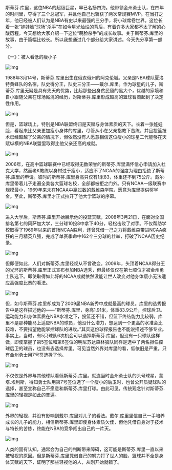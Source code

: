 斯蒂芬.库里，这位NBA的超级巨星，早已名扬四海。他带领金州勇士队，在四年的时间里，夺得了三个总冠军，并且他自己也斩获了两次常规赛MVP。在当打之年，他已经被人们认为是NBA有史以来最强的三分手，将小球席卷世界。这位长着一张“娃娃脸”球场“杀手”在如今星光灿烂的背后，有着许多大家都不太了解的心酸历程，今天想给大家介绍一下这位“萌脸杀手”的成长故事。关于斯蒂芬.库里的故事，由于篇幅比较长。所以我想通过几个部分给大家讲述。今天先分享第一部分。

《一》：被人看低的瘦小子

![img](https://t11.baidu.com/it/app=49&f=JPEG&fm=173&fmt=auto&u=2483909248%2C3456348573?w=639&h=399&s=A6F8729400C05AFC5BA8804F030070E3)

1988年3月14号，斯蒂芬.库里出生在俄亥俄州的阿克伦城。父亲是NBA球队夏洛特黄蜂队的名宿，队史得分王，队史三分王——戴尔.库里。作为球星的儿子，斯蒂芬.库里无疑是具有先天的优势，比起那些出身贫民窟的黑大个，优越的家境和自小跟随父亲在球场厮混的经历，对斯蒂芬.库里形成超高的篮球智商起到了决定性作用。

![img](https://t12.baidu.com/it/app=49&f=JPEG&fm=173&fmt=auto&u=2446361261%2C3903755460?w=588&h=368&s=5B50B5AED4C78EF004E0A58F0300E082)

但是，篮球场上，特别是NBA联盟终归是天赋与身体素质的天下。长着一张娃娃脸，看起来比父亲更加瘦小身体的库里，尽管从小在父亲指教下苦练，并且投篮技术已经超越了父亲的情况下，但依然没有人愿意相信这位瘦小的球星二代能够在天赋纵横的NBA联盟里取得比他父亲还高的成就。

![img](https://t12.baidu.com/it/app=49&f=JPEG&fm=173&fmt=auto&u=1102808807%2C967050855?w=500&h=385&s=D9B03AD154D309CA3615E5190300D0D3)

2006年，在高中篮球联赛中已经取得无数荣誉的斯蒂芬.库里满怀信心申请加入杜克大学，然而老K教练以身材过于瘦小，适应不了NCAA的强度为理由拒绝了斯蒂芬.库里的申请。彼时的斯蒂芬.库里身高只仅有1米83，体重还不到75公斤。戴尔·库里带着儿子走遍全美各大篮球名校，全部都被拒之门外。只有NCAA一级联赛中规模最小，1969年来未在NCAA中赢过数的戴维森学院，愿意为库里提供奖学金。至此，斯蒂芬.库里才正式拉开了他大学篮球的序幕。

![img](https://t12.baidu.com/it/app=49&f=JPEG&fm=173&fmt=auto&u=3778391669%2C1097599047?w=640&h=431&s=964409EA387A8DDC8264B4A903003011)

进入大学后，斯蒂芬.库里开始展示他的投篮天赋，2008年3月21日，在面对全国排名第七的冈萨加大学，三分球10投8中拿下40分，轻松击败了对手。不仅帮助学校取得了1969年以来的首场NCAA胜利，还曾凭借一己之力将戴维森带进NCAA疯狂的三月精英八强，完成了单赛季命中162个三分球的壮举，打破了NCAA历史纪录。

![img](https://t10.baidu.com/it/app=49&f=JPEG&fm=173&fmt=auto&u=958345218%2C1055271417?w=500&h=350&s=D7B09CE21EF38ED016B1F5B80300F003)

但即便如此，人们对斯蒂芬.库里轻视从不曾改变。2009年，头顶着NCAA得分王的光环的斯蒂芬.库里正式宣布参加NBA选秀，但最终仅仅在第七顺位才被金州勇士队选下。即使取得如此好的NCAA成就依然没能让世人改变对他身体瘦小无法适应高强度比赛的看法。

![img](https://t10.baidu.com/it/app=49&f=JPEG&fm=173&fmt=auto&u=1977789339%2C204003400?w=566&h=690&s=23EAF2077452C7DC920131B70300D011)

但，如今斯蒂芬.库里却成为了2009届NBA新秀中成就最高的球员。库里的选秀报告中是这样描述他的——“斯蒂芬.库里，身高1.91米，体重83.9公斤，控球后卫。运动能力和身体素质在NBA水准之下，投篮还不错，但篮下终结能力比较弱。库里不是那种能马上适应NBA的球员，他没什么潜力，想达到一个更高的水准会比较难，不要指望他能掌控球队的进攻。”其实这份球探报告也不能说描述不够专业。事实上，当时，有5只球队6次机会可以选择斯蒂芬.库里，但没有一只球队这样做，即使掌握了第5签位和第6签位的明尼苏达森林狼队同样是选中了两名担任控球后卫的球员，也没有去选择库里。可见当然外界对库里的看，低依旧是严重。只有金州勇士用7号签选择了他。

![img](https://t12.baidu.com/it/app=49&f=JPEG&fm=173&fmt=auto&u=1206259862%2C4020547944?w=640&h=414&s=24F07984560B06FE28B931180300D090)

不仅仅是外界与其他球队看低斯蒂芬.库里。就连当时金州勇士队的头号球星，蒙塔.埃利斯，得知勇士队用第7号签位选了一个瘦小的后卫时，也曾公开质疑球队的选择，甚至宣称自己不愿意和斯蒂芬.库里打球。由此可见，传统观念针对斯蒂芬.库里的轻视是如此的普遍。

![img](https://t11.baidu.com/it/app=49&f=JPEG&fm=173&fmt=auto&u=2862725965%2C1827493167?w=640&h=384&s=2D704686CE63309C7D0CC8280300F053)

外界的轻视，并没有影响到戴尔.库里对儿子的看法。戴尔.库里坚信自己一手培养成长的儿子的能力，相信斯蒂芬.库里即使身体素质欠佳，但他凭借自身对于技术与特长的苦练，终能在NBA的竞争闯出自己的一片天。

![img](https://t11.baidu.com/it/app=49&f=JPEG&fm=173&fmt=auto&u=2109689149%2C15038308?w=640&h=446&s=94B273951EF3CBD84815B897030060A1)

人类的固有认知，通常会为自己的判断带来障碍，这可能是斯蒂芬.库里一直以来被轻视的原因。但是斯蒂芬.库里凭借自己的努力打了世人的脸，篮球并不全是身体天赋的天下，证明了那些轻视他的人，从刚开始就错了。